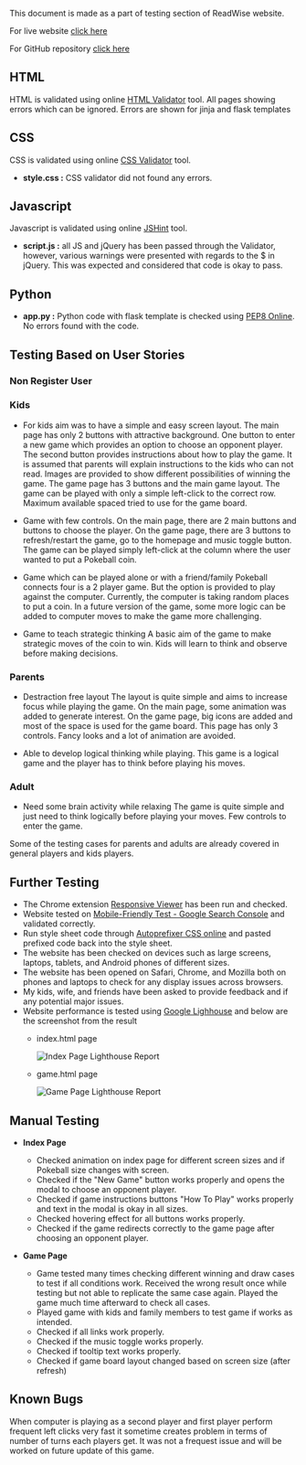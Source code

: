 This document is made as a part of testing section of ReadWise website.

For live website [click here](https://read-wise.herokuapp.com/)

For GitHub repository [click here](https://github.com/rajendradanve/readwise)

## **HTML**
HTML is validated using online [HTML Validator](https://validator.w3.org/) tool.
All pages showing errors which can be ignored. Errors are shown for jinja and flask templates 

## **CSS**
CSS is validated using online [CSS Validator](https://validator.w3.org/) tool.
-   **style.css :** 
CSS validator did not found any errors. 

## **Javascript**
Javascript is validated using online [JSHint](https://jshint.com/) tool.
-   **script.js :** all JS and jQuery has been passed through the Validator, however, various warnings were presented with regards to the $ in jQuery. This was expected and considered that code is okay to pass.

## **Python**
- **app.py :** Python code with flask template is checked using [PEP8 Online](http://pep8online.com/). No errors found with the code. 


## **Testing Based on User Stories**

### **Non Register User**


### **Kids**
- For kids aim was to have a simple and easy screen layout.
  The main page has only 2 buttons with attractive background. One button to enter a new game which provides an option to choose an opponent player. 
  The second button provides instructions about how to play the game. It is assumed that parents will explain instructions to the kids who can not read.
  Images are provided to show different possibilities of winning the game.
  The game page has 3 buttons and the main game layout. The game can be played with only a simple left-click to the correct row. 
  Maximum available spaced tried to use for the game board. 

-   Game with few controls.
    On the main page, there are 2 main buttons and buttons to choose the player. 
    On the game page, there are 3 buttons to refresh/restart the game, go to the homepage and music toggle button. 
    The game can be played simply left-click at the column where the user wanted to put a Pokeball coin.

-   Game which can be played alone or with a friend/family
    Pokeball connects four is a 2 player game. But the option is provided to play against the computer. 
    Currently, the computer is taking random places to put a coin. In a future version of the game, some more logic can be added to computer moves to make the game more challenging.

-   Game to teach strategic thinking
    A basic aim of the game to make strategic moves of the coin to win. Kids will learn to think and observe before making decisions.
    
### **Parents**
-   Destraction free layout
    The layout is quite simple and aims to increase focus while playing the game. On the main page, some animation was added to generate interest. 
    On the game page, big icons are added and most of the space is used for the game board. This page has only 3 controls. 
    Fancy looks and a lot of animation are avoided. 

-   Able to develop logical thinking while playing.
    This game is a logical game and the player has to think before playing his moves. 

### **Adult**
-   Need some brain activity while relaxing
    The game is quite simple and just need to think logically before playing your moves.
    Few controls to enter the game.

Some of the testing cases for parents and adults are already covered in general players and kids players.

## **Further Testing**
*   The Chrome extension [Responsive Viewer](https://chrome.google.com/webstore/detail/responsive-viewer/inmopeiepgfljkpkidclfgbgbmfcennb?hl=en) has been run and checked.
*   Website tested on [Mobile-Friendly Test - Google Search Console](https://search.google.com/test/mobile-friendly) and validated correctly.
*   Run style sheet code through [Autoprefixer CSS online](http://autoprefixer.github.io/) and pasted prefixed code back into the style sheet.
*   The website has been checked on devices such as large screens, laptops, tablets, and Android phones of different sizes.
*   The website has been opened on Safari, Chrome, and Mozilla both on phones and laptops to check for any display issues across browsers.
*   My kids, wife, and friends have been asked to provide feedback and if any potential major issues.
*   Website performance is tested using [Google Lighhouse](https://developers.google.com/web/tools/lighthouse) and below are the screenshot from the result
    *   index.html page

        ![Index Page Lighthouse Report](./assets/images/lighthouse-index.png)

    *   game.html page

        ![Game Page Lighthouse Report](./assets/images/lighthouse-game.png)
        
## **Manual Testing**
*   **Index Page**
    *   Checked animation on index page for different screen sizes and if Pokeball size changes with screen. 
    *   Checked if the "New Game" button works properly and opens the modal to choose an opponent player. 
    *   Checked if game instructions buttons "How To Play" works properly and text in the modal is okay in all sizes. 
    *   Checked hovering effect for all buttons works properly. 
    *   Checked if the game redirects correctly to the game page after choosing an opponent player.

*   **Game Page**
    *   Game tested many times checking different winning and draw cases to test if all conditions work. 
        Received the wrong result once while testing but not able to replicate the same case again. Played the game much time afterward to check all cases.
    *   Played game with kids and family members to test game if works as intended.
    *   Checked if all links work properly.
    *   Checked if the music toggle works properly. 
    *   Checked if tooltip text works properly.
    *   Checked if game board layout changed based on screen size (after refresh)

## **Known Bugs**
When computer is playing as a second player and first player perform frequent left clicks very fast it sometime creates problem in terms of number of turns each players get. 
It was not a frequest issue and will be worked on future update of this game. 
    



